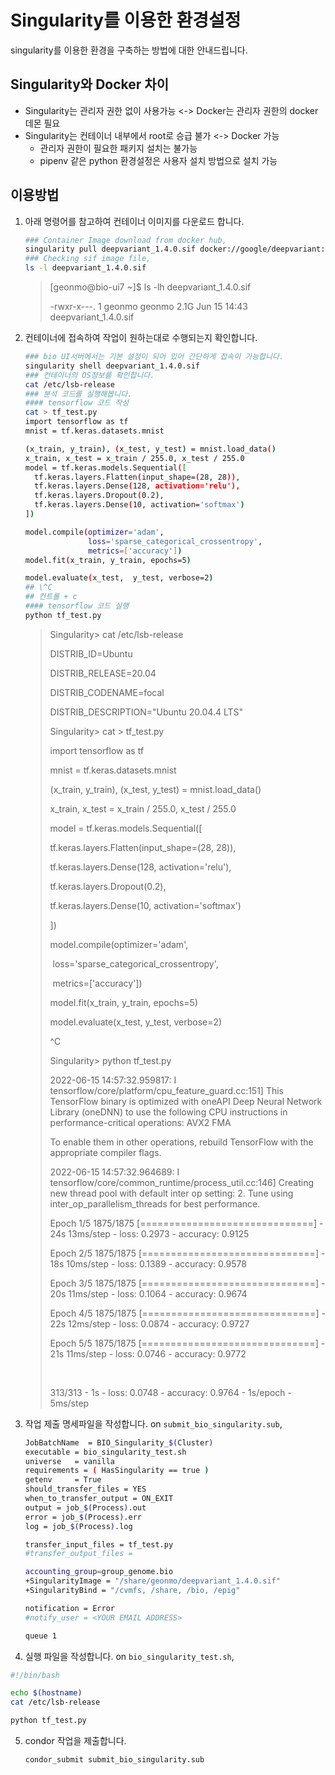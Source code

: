 # Singularity를 이용한 환경설정

singularity를 이용한 환경을 구축하는 방법에 대한 안내드립니다.

## Singularity와 Docker 차이

* Singularity는 관리자 권한 없이 사용가능 <-> Docker는 관리자 권한의 docker 데몬 필요
* Singularity는 컨테이너 내부에서 root로 승급 불가 <-> Docker 가능
  * 관리자 권한이 필요한 패키지 설치는 불가능
  * pipenv 같은 python 환경설정은 사용자 설치 방법으로 설치 가능

## 이용방법

1. 아래 명령어를 참고하여 컨테이너 이미지를 다운로드 합니다.

   ```bash
   ### Container Image download from docker hub,
   singularity pull deepvariant_1.4.0.sif docker://google/deepvariant:1.4.0
   ### Checking sif image file,
   ls -l deepvariant_1.4.0.sif
   ```

   > [geonmo@bio-ui7 ~]$ ls -lh deepvariant_1.4.0.sif 
   >
   > -rwxr-x---. 1 geonmo geonmo 2.1G Jun 15 14:43 deepvariant_1.4.0.sif

2. 컨테이너에 접속하여 작업이 원하는대로 수행되는지 확인합니다.

   ``` bash
   ### bio UI서버에서는 기본 설정이 되어 있어 간단하게 접속이 가능합니다.
   singularity shell deepvariant_1.4.0.sif
   ### 컨테이너의 OS정보를 확인합니다.
   cat /etc/lsb-release
   ### 분석 코드를 실행해봅니다.
   #### tensorflow 코드 작성
   cat > tf_test.py
   import tensorflow as tf
   mnist = tf.keras.datasets.mnist
   
   (x_train, y_train), (x_test, y_test) = mnist.load_data()
   x_train, x_test = x_train / 255.0, x_test / 255.0
   model = tf.keras.models.Sequential([
     tf.keras.layers.Flatten(input_shape=(28, 28)),
     tf.keras.layers.Dense(128, activation='relu'),
     tf.keras.layers.Dropout(0.2),
     tf.keras.layers.Dense(10, activation='softmax')
   ])
   
   model.compile(optimizer='adam',
                 loss='sparse_categorical_crossentropy',
                 metrics=['accuracy'])
   model.fit(x_train, y_train, epochs=5)
   
   model.evaluate(x_test,  y_test, verbose=2)
   ## \^C
   ## 컨트롤 + c
   #### tensorflow 코드 실행
   python tf_test.py
   ```

   > Singularity> cat /etc/lsb-release 
   >
   > DISTRIB_ID=Ubuntu
   >
   > DISTRIB_RELEASE=20.04
   >
   > DISTRIB_CODENAME=focal
   >
   > DISTRIB_DESCRIPTION="Ubuntu 20.04.4 LTS"
   >
   > 
   >
   > Singularity> cat > tf_test.py
   >
   > import tensorflow as tf
   >
   > mnist = tf.keras.datasets.mnist
   >
   > 
   >
   > (x_train, y_train), (x_test, y_test) = mnist.load_data()
   >
   > x_train, x_test = x_train / 255.0, x_test / 255.0
   >
   > model = tf.keras.models.Sequential([
   >
   >   tf.keras.layers.Flatten(input_shape=(28, 28)),
   >
   >   tf.keras.layers.Dense(128, activation='relu'),
   >
   >   tf.keras.layers.Dropout(0.2),
   >
   >   tf.keras.layers.Dense(10, activation='softmax')
   >
   > ])
   >
   > 
   >
   > model.compile(optimizer='adam',
   >
   > ​              loss='sparse_categorical_crossentropy',
   >
   > ​              metrics=['accuracy'])
   >
   > model.fit(x_train, y_train, epochs=5)
   >
   > 
   >
   > model.evaluate(x_test,  y_test, verbose=2)
   >
   > ^C
   >
   > Singularity> python tf_test.py
   >
   > 2022-06-15 14:57:32.959817: I tensorflow/core/platform/cpu_feature_guard.cc:151] This TensorFlow binary is optimized with oneAPI Deep Neural Network Library (oneDNN) to use the following CPU instructions in performance-critical operations:  AVX2 FMA              
   >
   >
   > To enable them in other operations, rebuild TensorFlow with the appropriate compiler flags.        
   >
   > 2022-06-15 14:57:32.964689: I tensorflow/core/common_runtime/process_util.cc:146] Creating new thread pool with default inter op setting: 2. Tune using inter_op_parallelism_threads for best performance.
   >
   > Epoch 1/5
   > 1875/1875 [==============================] - 24s 13ms/step - loss: 0.2973 - accuracy: 0.9125      
   >
   > Epoch 2/5
   > 1875/1875 [==============================] - 18s 10ms/step - loss: 0.1389 - accuracy: 0.9578   
   >
   > Epoch 3/5
   > 1875/1875 [==============================] - 20s 11ms/step - loss: 0.1064 - accuracy: 0.9674   
   >
   > Epoch 4/5
   > 1875/1875 [==============================] - 22s 12ms/step - loss: 0.0874 - accuracy: 0.9727
   >
   > Epoch 5/5
   > 1875/1875 [==============================] - 21s 11ms/step - loss: 0.0746 - accuracy: 0.9772   
   >
   > ​                                                               
   >
   > 313/313 - 1s - loss: 0.0748 - accuracy: 0.9764 - 1s/epoch - 5ms/step

3. 작업 제출 명세파일을 작성합니다. 
   on `submit_bio_singularity.sub`,

   ```bash
   JobBatchName  = BIO_Singularity_$(Cluster)
   executable = bio_singularity_test.sh
   universe   = vanilla
   requirements = ( HasSingularity == true )
   getenv     = True
   should_transfer_files = YES
   when_to_transfer_output = ON_EXIT
   output = job_$(Process).out
   error = job_$(Process).err
   log = job_$(Process).log
   
   transfer_input_files = tf_test.py
   #transfer_output_files =
   
   accounting_group=group_genome.bio
   +SingularityImage = "/share/geonmo/deepvariant_1.4.0.sif"
   +SingularityBind = "/cvmfs, /share, /bio, /epig"
   
   notification = Error
   #notify_user = <YOUR EMAIL ADDRESS>
   
   queue 1
   ```

4.  실행 파일을 작성합니다. 
   on `bio_singularity_test.sh`, 

   ``` bash
   #!/bin/bash
   
   echo $(hostname)
   cat /etc/lsb-release
   
   python tf_test.py
   ```

   > 
   
5. condor 작업을 제출합니다.

   ```bash
   condor_submit submit_bio_singularity.sub
   ```

